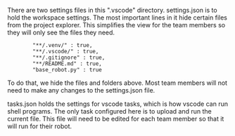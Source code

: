 There are two settings files in this ".vscode" directory.
settings.json is to hold the workspace settings. The most important lines in it hide certain files from the project explorer. This simplifies the view for the team members so they will only see the files they need.
~~~
        "**/.venv/" : true,
        "**/.vscode/" : true,
        "**/.gitignore" : true,
        "**/README.md" : true,
        "base_robot.py" : true
~~~

To do that, we hide the files and folders above. Most team members will not need to make any changes to the settings.json file.

tasks.json holds the settings for vscode tasks, which is how vscode can run shell programs. The only task configured here is to upload and run the current file. This file will need to be edited for each team member so that it will run for their robot.
